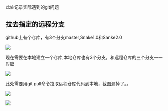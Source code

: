 此处记录实际遇到的git问题

## 拉去指定的远程分支

github上有个仓库，有3个分支master,Snake1.0和Sanke2.0

![](https://jxf2008-1302581379.cos.ap-nanjing.myqcloud.com/github_blog/git_0.png)

现在需要在本地建立一个仓库,本地仓库也有3个分支，和远程仓库的三个分支一一对应

![](https://jxf2008-1302581379.cos.ap-nanjing.myqcloud.com/github_blog/git_1.png)

此处需要用git pull命令拉取远程仓库代码到本地，截图漏掉了。。

![](https://jxf2008-1302581379.cos.ap-nanjing.myqcloud.com/github_blog/git_2.png)

![](https://jxf2008-1302581379.cos.ap-nanjing.myqcloud.com/github_blog/git_3.png)
